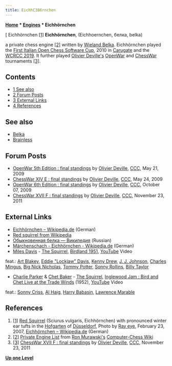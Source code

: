 ```yaml
---
title: EichhC3B6rnchen
---
```

**[Home](Home "Home") * [Engines](Engines "Engines") * Eichhörnchen**

\[ Eichhörnchen <a id="cite-note-1" href="#cite-ref-1">[1]</a>
**Eichhörnchen**, (Eichhoernchen, белка, belka)

a private chess engine <a id="cite-note-2" href="#cite-ref-2">[2]</a> written by [Wieland Belka](Wieland_Belka "Wieland Belka").
Eichhörnchen played the [First Italian Open Chess Software Cup](IOCSC_2010 "IOCSC 2010"), 2010 in [Carugate](https://en.wikipedia.org/wiki/Carugate) and the [WCRCC 2019](WCRCC_2019 "WCRCC 2019").
It further played [Olivier Deville's](Olivier_Deville "Olivier Deville") [OpenWar](ChessWar#OpenWar "ChessWar") and [ChessWar](ChessWar "ChessWar") tournaments <a id="cite-note-3" href="#cite-ref-3">[3]</a>.

## Contents

- [1 See also](#see-also)
- [2 Forum Posts](#forum-posts)
- [3 External Links](#external-links)
- [4 References](#references)

## See also

- [Belka](Belka "Belka")
- [Brainless](Brainless "Brainless")

## Forum Posts

- [OpenWar 5th Edition : final standings](http://talkchess.com/forum3/viewtopic.php?f=6&t=27106) by [Olivier Deville](Olivier_Deville "Olivier Deville"), [CCC](CCC "CCC"), May 21, 2009
- [ChessWar XIV E : final standings](http://talkchess.com/forum3/viewtopic.php?f=6&t=28095) by [Olivier Deville](Olivier_Deville "Olivier Deville"), [CCC](CCC "CCC"), May 24, 2009
- [OpenWar 6th Edition : final standings](http://talkchess.com/forum3/viewtopic.php?f=6&t=30031) by [Olivier Deville](Olivier_Deville "Olivier Deville"), [CCC](CCC "CCC"), October 07, 2009
- [ChessWar XVII F : final standings](http://talkchess.com/forum3/viewtopic.php?f=6&t=41182) by [Olivier Deville](Olivier_Deville "Olivier Deville"), [CCC](CCC "CCC"), November 23, 2011

## External Links

- [Eichhörnchen – Wikipedia.de](https://de.wikipedia.org/wiki/Eichh%C3%B6rnchen) (German)
- [Red squirrel from Wikipedia](https://en.wikipedia.org/wiki/Red_squirrel)
- [Обыкновенная белка — Википедия](https://ru.wikipedia.org/wiki/%D0%9E%D0%B1%D1%8B%D0%BA%D0%BD%D0%BE%D0%B2%D0%B5%D0%BD%D0%BD%D0%B0%D1%8F_%D0%B1%D0%B5%D0%BB%D0%BA%D0%B0) (Russian)
- [Märchenschach - Eichhörnchen - Wikipedia.de](https://de.wikipedia.org/wiki/M%C3%A4rchenschach#Eichh.C3.B6rnchen) (German)
- [Miles Davis](Category:Miles_Davis "Category:Miles Davis") - [The Squirrel](https://en.wikipedia.org/wiki/The_Squirrel), [Birdland 1951](https://en.wikipedia.org/wiki/Birdland_1951), [YouTube](https://en.wikipedia.org/wiki/YouTube) Video

feat.: [Art Blakey](Category:Art_Blakey "Category:Art Blakey"), [Eddie "Lockjaw" Davis](https://en.wikipedia.org/wiki/Eddie_%22Lockjaw%22_Davis), [Kenny Drew](https://en.wikipedia.org/wiki/Kenny_Drew), [J. J. Johnson](https://en.wikipedia.org/wiki/J._J._Johnson), [Charles Mingus](https://en.wikipedia.org/wiki/Charles_Mingus), [Big Nick Nicholas](https://en.wikipedia.org/wiki/Big_Nick_Nicholas), [Tommy Potter](https://en.wikipedia.org/wiki/Tommy_Potter), [Sonny Rollins](https://en.wikipedia.org/wiki/Sonny_Rollins), [Billy Taylor](https://en.wikipedia.org/wiki/Billy_Taylor)

- [Charlie Parker](Category:Charlie_Parker "Category:Charlie Parker") & [Chet Baker](Category:Chet_Baker "Category:Chet Baker") - [The Squirrel](https://en.wikipedia.org/wiki/The_Squirrel), [Inglewood Jam : Bird and Chet Live at the Trade Winds](https://www.freshsoundrecords.com/charlie-parker-chet-baker-albums/3546-inglewood-jam-bird-chet-live-at-the-trade-winds-1952-remastered-edition.html) (1952), [YouTube](https://en.wikipedia.org/wiki/YouTube) Video

feat.: [Sonny Criss](https://en.wikipedia.org/wiki/Sonny_Criss), [Al Haig](https://en.wikipedia.org/wiki/Al_Haig), [Harry Babasin](https://en.wikipedia.org/wiki/Harry_Babasin), [Lawrence Marable](https://en.wikipedia.org/wiki/Larance_Marable)

## References

1. <a id="cite-ref-1" href="#cite-note-1">[1]</a> [Red Squirrel](https://en.wikipedia.org/wiki/Red_squirrel) (Sciurus vulgaris, Eichhörnchen) with pronounced winter ear tufts in the [Hofgarten](http://de.wikipedia.org/wiki/Hofgarten_%28D%C3%BCsseldorf%29) of [Düsseldorf](https://en.wikipedia.org/wiki/D%C3%BCsseldorf), Photo by [Ray eye](http://commons.wikimedia.org/wiki/User:Ray_eye), February 23, 2007, [Eichhörnchen – Wikipedia.de](https://de.wikipedia.org/wiki/Eichh%C3%B6rnchen) (German)
1. <a id="cite-ref-2" href="#cite-note-2">[2]</a> [Private Engine List](http://computer-chess.org/doku.php?id=computer_chess:wiki:lists:private_engine_list) from [Ron Murawski's](Ron_Murawski "Ron Murawski") [Computer-Chess Wiki](http://computer-chess.org/doku.php?id=home)
1. <a id="cite-ref-3" href="#cite-note-3">[3]</a> [ChessWar XVII F : final standings](http://talkchess.com/forum3/viewtopic.php?f=6&t=41182) by [Olivier Deville](Olivier_Deville "Olivier Deville"), [CCC](CCC "CCC"), November 23, 2011

**[Up one Level](Engines "Engines")**

